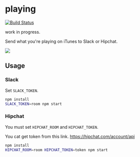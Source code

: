 # playing
[![Build Status](https://travis-ci.org/uiureo/playing.svg)](https://travis-ci.org/uiureo/playing)

work in progress.

Send what you're playing on iTunes to Slack or Hipchat.

![](https://i.gyazo.com/45f1d6119fbd92349c935e912a7b2309.png)

## Usage
### Slack
Set `SLACK_TOKEN`.

```sh
npm install
SLACK_TOKEN=room npm start
```

### Hipchat
You must set `HIPCHAT_ROOM` and `HIPCHAT_TOKEN`.

You cat get token from this link. https://hipchat.com/account/api

```sh
npm install
HIPCHAT_ROOM=room HIPCHAT_TOKEN=token npm start
```
